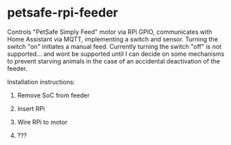 # petsafe-rpi-feeder

Controls "PetSafe Simply Feed" motor via RPi GPIO, communicates with Home Assistant via MQTT, implementing a switch and sensor. Turning the switch "on" initiates a manual feed. Currently turning the switch "off" is not supported... and wont be supported until I can decide on some mechanisms to prevent starving animals in the case of an accidental deactivation of the feeder.

Installation instructions:

1. Remove SoC from feeder

2. Insert RPi

3. Wire RPi to motor

4. ???